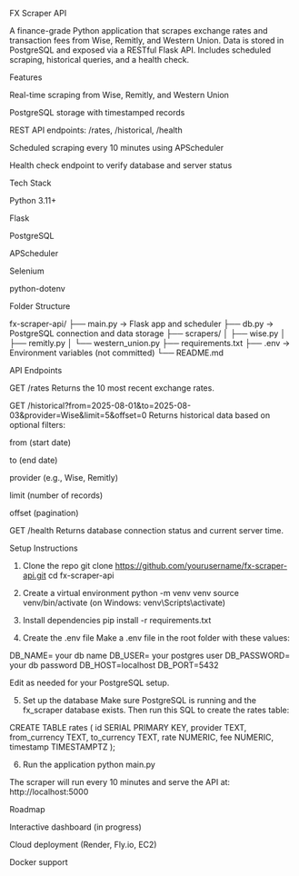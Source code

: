 FX Scraper API

A finance-grade Python application that scrapes exchange rates and transaction fees from Wise, Remitly, and Western Union. Data is stored in PostgreSQL and exposed via a RESTful Flask API. Includes scheduled scraping, historical queries, and a health check.

Features

Real-time scraping from Wise, Remitly, and Western Union

PostgreSQL storage with timestamped records

REST API endpoints: /rates, /historical, /health

Scheduled scraping every 10 minutes using APScheduler

Health check endpoint to verify database and server status


Tech Stack

Python 3.11+

Flask

PostgreSQL

APScheduler

Selenium

python-dotenv


Folder Structure

fx-scraper-api/
├── main.py                  → Flask app and scheduler
├── db.py                    → PostgreSQL connection and data storage
├── scrapers/
│   ├── wise.py
│   ├── remitly.py
│   └── western_union.py
├── requirements.txt
├── .env                     → Environment variables (not committed)
└── README.md

API Endpoints

GET /rates
Returns the 10 most recent exchange rates.

GET /historical?from=2025-08-01&to=2025-08-03&provider=Wise&limit=5&offset=0
Returns historical data based on optional filters:

from (start date)

to (end date)

provider (e.g., Wise, Remitly)

limit (number of records)

offset (pagination)


GET /health
Returns database connection status and current server time.

Setup Instructions

1. Clone the repo
git clone https://github.com/yourusername/fx-scraper-api.git
cd fx-scraper-api


2. Create a virtual environment
python -m venv venv
source venv/bin/activate        (on Windows: venv\Scripts\activate)


3. Install dependencies
pip install -r requirements.txt


4. Create the .env file
Make a .env file in the root folder with these values:



DB_NAME= your db name
DB_USER= your postgres user
DB_PASSWORD= your db password
DB_HOST=localhost
DB_PORT=5432

Edit as needed for your PostgreSQL setup.

5. Set up the database
Make sure PostgreSQL is running and the fx_scraper database exists.
Then run this SQL to create the rates table:



CREATE TABLE rates (
id SERIAL PRIMARY KEY,
provider TEXT,
from_currency TEXT,
to_currency TEXT,
rate NUMERIC,
fee NUMERIC,
timestamp TIMESTAMPTZ
);

6. Run the application
python main.py



The scraper will run every 10 minutes and serve the API at: http://localhost:5000

Roadmap

Interactive dashboard (in progress)

Cloud deployment (Render, Fly.io, EC2)

Docker support